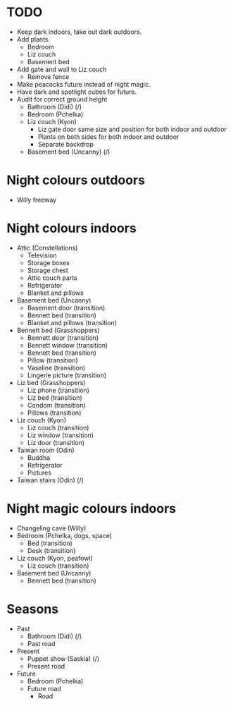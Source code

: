 # TODO
* Keep dark indoors, take out dark outdoors.
* Add plants
    * Bedroom
    * Liz couch
    * Basement bed
* Add gate and wall to Liz couch
    * Remove fence
* Make peacocks future instead of night magic.
* Have dark and spotlight cubes for future.
* Audit for correct ground height
    * Bathroom (Didi) (/)
    * Bedroom (Pchelka)
    * Liz couch (Kyon)
        * Liz gate door same size and position for both indoor and outdoor
        * Plants on both sides for both indoor and outdoor
        * Separate backdrop
    * Basement bed (Uncanny) (/)

# Night colours outdoors
* Willy freeway

# Night colours indoors
* Attic (Constellations)
    * Television
    * Storage boxes
    * Storage chest
    * Attic couch parts
    * Refrigerator
    * Blanket and pillows
* Basement bed (Uncanny)
    * Basement door (transition)
    * Bennett bed (transition)
    * Blanket and pillows (transition)
* Bennett bed (Grasshoppers)
    * Bennett door (transition)
    * Bennett window (transition)
    * Bennett bed (transition)
    * Pillow (transition)
    * Vaseline (transition)
    * Lingerie picture (transition)
* Liz bed (Grasshoppers)
    * Liz phone (transition)
    * Liz bed (transition)
    * Condom (transition)
    * Pillows (transition)
* Liz couch (Kyon)
    * Liz couch (transition)
    * Liz window (transition)
    * Liz door (transition)
* Taiwan room (Odin)
    * Buddha
    * Refrigerator
    * Pictures
* Taiwan stairs (Odin) (/)

# Night magic colours indoors
* Changeling cave (Willy)
* Bedroom (Pchelka, dogs, space)
    * Bed (transition)
    * Desk (transition)
* Liz couch (Kyon, peafowl)
    * Liz couch (transition)
* Basement bed (Uncanny)
    * Bennett bed (transition)

# Seasons
* Past
    * Bathroom (Didi) (/)
    * Past road
* Present
    * Puppet show (Saskia) (/)
    * Present road
* Future
    * Bedroom (Pchelka)
    * Future road
        * Road